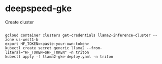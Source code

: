 # deepspeed-gke

Create cluster
```

```


```
gcloud container clusters get-credentials llama2-inference-cluster --zone us-west1-b
export HF_TOKEN=<paste-your-own-token>
kubectl create secret generic llama2 --from-literal="HF_TOKEN=$HF_TOKEN" -n triton
kubectl apply -f llama2-gke-deploy.yaml -n triton
```

